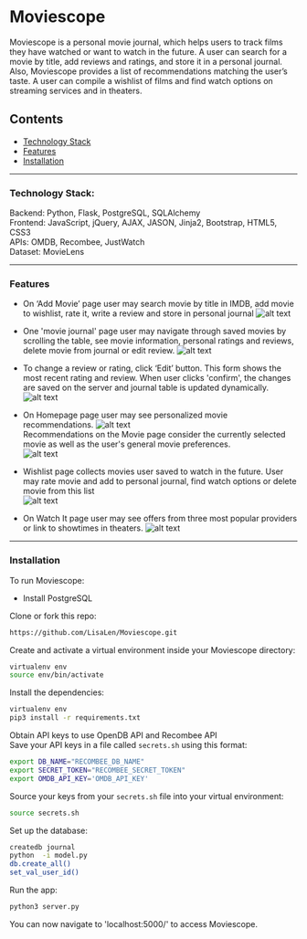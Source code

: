 # Moviescope

Moviescope is a personal movie journal, which helps users to track films they have watched or want to watch in the future. A user can search for a movie by title, add reviews and ratings, and store it in a personal journal. Also, Moviescope provides a list of recommendations matching the user’s taste. A user can compile a wishlist of films and find watch options on streaming services and in theaters.


## Contents
  * [Technology Stack](https://github.com/LisaLen/Moviescope/blob/master/README.md#technology-stack)
  * [Features](https://github.com/LisaLen/Moviescope/blob/master/README.md#features)
  * [Installation](https://github.com/LisaLen/Moviescope/blob/master/README.md#installation)

---
### Technology Stack:

Backend: Python, Flask, PostgreSQL, SQLAlchemy  
Frontend: JavaScript, jQuery, AJAX, JASON, Jinja2, Bootstrap, HTML5, CSS3  
APIs: OMDB, Recombee, JustWatch  
Dataset: MovieLens  

---
### Features
  * On ‘Add Movie’ page  user may search movie by title in IMDB, add movie to wishlist, rate it, write a review and store in personal journal 
 ![alt text](https://github.com/LisaLen/Moviescope/blob/master/readme_img/search.jpg)
  * One 'movie journal' page user may navigate through saved movies by scrolling the table, see movie information,
  personal ratings and reviews, delete movie from journal or edit review.
  ![alt text](https://github.com/LisaLen/Moviescope/blob/master/readme_img/journal.jpg)
  
   * To change a review or rating, click ‘Edit’ button. This form shows the most recent rating and review. 
   When user clicks 'confirm', the changes are saved on the server and journal table is updated dynamically. 
   ![alt text](https://github.com/LisaLen/Moviescope/blob/master/readme_img/edit.jpg)
   
   * On Homepage page user may see personalized movie recommendations. 
       ![alt text](https://github.com/LisaLen/Moviescope/blob/master/readme_img/recom1.jpg)  
          Recommendations on the Movie page consider the currently selected movie as well as the user's general movie preferences.  
        ![alt text](https://github.com/LisaLen/Moviescope/blob/master/readme_img/recom2.jpg)  
   * Wishlist page collects movies user saved to watch in the future. User may rate movie and add to personal journal, find watch options or delete movie from this list  
   ![alt text](https://github.com/LisaLen/Moviescope/blob/master/readme_img/wishlist.PNG)  
   * On Watch It page user may see offers from three most popular providers or link to showtimes in theaters.
    ![alt text](https://github.com/LisaLen/Moviescope/blob/master/readme_img/watchit.jpg) 

---
### Installation
To run Moviescope:
  * Install PostgreSQL

Clone or fork this repo:  
```sh
https://github.com/LisaLen/Moviescope.git
```
Create and activate a virtual environment inside your Moviescope directory:
```sh
virtualenv env
source env/bin/activate
```
Install the dependencies:
```sh
virtualenv env
pip3 install -r requirements.txt
```
Obtain API keys to use OpenDB API and Recombee API  
Save your API keys in a file called ```secrets.sh``` using this format:
```sh
export DB_NAME="RECOMBEE_DB_NAME"
export SECRET_TOKEN="RECOMBEE_SECRET_TOKEN"
export OMDB_API_KEY='OMDB_API_KEY'
```
Source your keys from your ```secrets.sh``` file into your virtual environment:
```sh
source secrets.sh
```

Set up the database:
```sh
createdb journal
python  -i model.py
db.create_all()
set_val_user_id()
```
Run the app:
```sh
python3 server.py
```
You can now navigate to 'localhost:5000/' to access Moviescope.
